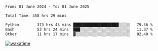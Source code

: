 <!--START_SECTION:waka-->

```txt
From: 01 June 2024 - To: 01 June 2025

Total Time: 458 hrs 29 mins

Python        373 hrs 45 mins ████████████████████░░░░░   79.56 %
Bash          53 hrs 24 mins  ███░░░░░░░░░░░░░░░░░░░░░░   11.37 %
Other         11 hrs 17 mins  ▓░░░░░░░░░░░░░░░░░░░░░░░░   02.40 %
```

<!--END_SECTION:waka-->
[![wakatime](https://wakatime.com/badge/user/5f89a63a-5294-4958-ad30-2b3455e63f2a.svg)](https://wakatime.com/@5f89a63a-5294-4958-ad30-2b3455e63f2a)
